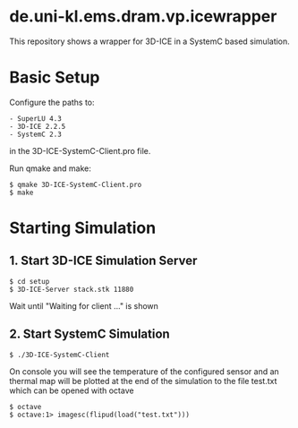 de.uni-kl.ems.dram.vp.icewrapper
================================

This repository shows a wrapper for 3D-ICE in a SystemC based simulation.

# Basic Setup

Configure the paths to:

    - SuperLU 4.3
    - 3D-ICE 2.2.5
    - SystemC 2.3

in the 3D-ICE-SystemC-Client.pro file.

Run qmake and make:

    $ qmake 3D-ICE-SystemC-Client.pro
    $ make

# Starting Simulation

## 1. Start 3D-ICE Simulation Server 

    $ cd setup
    $ 3D-ICE-Server stack.stk 11880

Wait until "Waiting for client ..." is shown

## 2. Start SystemC Simulation

    $ ./3D-ICE-SystemC-Client

On console you will see the temperature of the configured sensor and an thermal map will be plotted at the end of the simulation to the file test.txt which can be opened with octave

    $ octave
    $ octave:1> imagesc(flipud(load("test.txt")))
